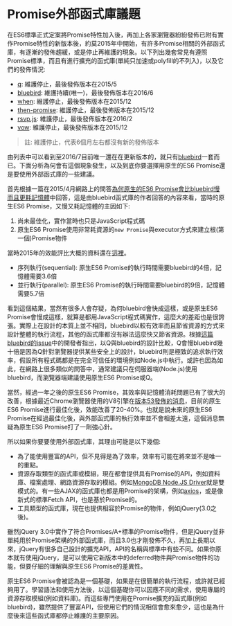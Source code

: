 # Promise外部函式庫議題

在ES6標準正式定案將Promise特性加入後，再加上各家瀏覽器紛紛發佈已附有實作Promise特性的新版本後，約莫2015年中開始，有許多Promise相關的外部函式庫，有逐漸的發佈趨緩，或是停止再維護的現象。以下列出幾套常見有遵照Promise標準，而且有進行擴充的函式庫(單純只加速或polyfill的不列入)，以及它們的發佈情況:

- [q](https://github.com/kriskowal/q/releases): 維護停止，最後發佈版本在2015/5
- [bluebird](https://github.com/petkaantonov/bluebird/releases): 維護持續(唯一)，最後發佈版本在2016/6
- [when](https://github.com/cujojs/when/releases): 維護停止，最後發佈版本在2015/12
- [then-promise](https://github.com/then/promise/releases): 維護停止，最後發佈版本在2015/12
- [rsvp.js](https://github.com/tildeio/rsvp.js/releases): 維護停止，最後發佈版本在2016/2
- [vow](https://github.com/dfilatov/vow/releases): 維護停止，最後發佈版本在2015/12

> 註: 維護停止，代表6個月左右都沒有新的發佈版本

由列表中可以看到至2016/7目前唯一還在在更新版本的，就只有[bluebird](https://github.com/petkaantonov/bluebird/releases)一套而已。下面分析為何會有這個現象發生，以及到底你要選擇用原生的ES6 Promise還是要使用外部函式庫的一些建議。

首先根據一篇在2015/4月網路上的問答[為何原生的ES6 Promise會比bluebird慢而且更耗記憶體](http://programmers.stackexchange.com/questions/278778/why-are-native-es6-promises-slower-and-more-memory-intensive-than-bluebird)中回答，這是由bluebird函式庫的作者回答的內容來看，當時的原生ES6 Promise，又慢又耗記憶體的主因如下:

1. 尚未最佳化，實作當時也只是JavaScript程式碼
2. 原生ES6 Promise使用非常耗資源的`new Promise`與executor方式來建立根(第一個)Promise物件

當時2015年的效能評比大概的資料還在[這裡](https://github.com/petkaantonov/bluebird/tree/master/benchmark)。

- 序列執行(sequential): 原生ES6 Promise的執行時間需要bluebird的4倍，記憶體需要3.6倍
- 並行執行(parallel): 原生ES6 Promise的執行時間需要bluebird的9倍，記憶體需要5.7倍

看到這個結果，當然有很多人會存疑，為何bluebird會快成這樣，或是原生ES6 Promise會慢成這樣，就算是都用JavaScript程式碼實作，這麼大的差距也是很誇張。實際上在設計的本質上並不相同，bluebird以較有效率而且節省資源的方式來設計整體的執行流程，其他的函式庫都沒有辦法這麼快又節省資源。根據[這篇bluebird的issue](https://github.com/petkaantonov/bluebird/issues/381)中的開發者指出，以Q與bluebird的設計比較，Q會慢bluebird幾十倍是因為Q針對瀏覽器提供某些安全上的設計，bluebird則是極致的追求執行效率，假設所有程式碼都是在完全可信任的環境例如Node.js中執行。或許也因為如此，在網路上很多類似的問答中，通常建議只在伺服器端(Node.js)使用bluebird，而瀏覽器端建議使用原生ES6 Promise或Q。

當然，經過一年之後的原生ES6 Promise，其效率與記憶體消耗問題已有了很大的改善，根據最近Chrome瀏覽器使用的V8引擎在[版本53發佈的消息](http://v8project.blogspot.tw/2016/07/v8-release-53.html)，目前的原生ES6 Promise進行最佳化後，效能改善了20-40%。也就是說未來的原生ES6 Promise在經過最佳化後，與外部函式庫的執行效率並不會相差太遠，這個消息無疑為原生ES6 Promise打了一劑強心針。

所以如果你要要使用外部函式庫，其理由可能是以下幾個:

- 為了能使用豐富的API，但不見得是為了效率，效率有可能在將來並不是唯一的重點。
- 資源存取類型的函式庫或模組，現在都會提供具有Promise的API，例如資料庫、檔案處理、網路資源存取的模組。例如[MongoDB Node.JS Driver](https://mongodb.github.io/node-mongodb-native/)就是雙模式的。有一些AJAX的函式庫也都是用Promise的架構，例如[axios](https://github.com/mzabriskie/axios)，或是像新式的標準Fetch API，也是基於Promise的。
- 工具類型的函式庫，現在也提供相容於Promise的物件，例如jQuery(3.0之後)。

雖然jQuery 3.0中實作了符合Promises/A+標準的Promise物件，但是jQuery並非單純用於Promise架構的外部函式庫，而且3.0也才剛發佈不久，再加上長期以來，jQuery有很多自己設計的擴充API，API的名稱與標準中有些不同。如果你原本就有使用jQuery，是可以使用它新版本中的deferred物件與Promise物件的功能，但要仔細的理解與原生ES6 Promise的差異性。

原生ES6 Promise會被認為是一個基礎，如果是在很簡單的執行流程，或許就已經夠用了。學習語法和使用方法後，以這個基礎你可以因應不同的需求，使用專屬的資源存取模組(例如資料庫)。而這些專門使用在Promise擴充的函式庫(例如bluebird)，雖然提供了豐富API，但使用它們的情況相信會愈來愈少，這也是為什麼後來這些函式庫都停止維護的主要原因。
